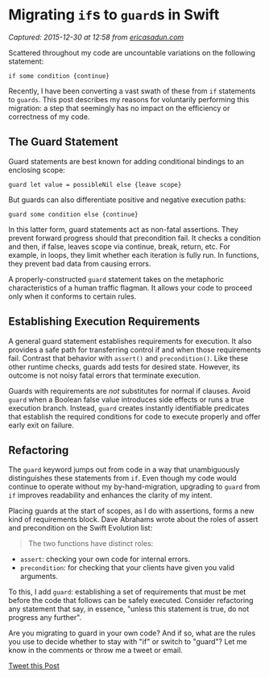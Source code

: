 # Migrating `if`s to `guard`s in Swift

_Captured: 2015-12-30 at 12:58 from [ericasadun.com](http://ericasadun.com/2015/12/29/migrating-ifs-to-guards-in-swift/)_

Scattered throughout my code are uncountable variations on the following statement:
    
    
    if some condition {continue}

Recently, I have been converting a vast swath of these from `if` statements to `guards`. This post describes my reasons for voluntarily performing this migration: a step that seemingly has no impact on the efficiency or correctness of my code.

## The Guard Statement

Guard statements are best known for adding conditional bindings to an enclosing scope:
    
    
    guard let value = possibleNil else {leave scope}

But guards can also differentiate positive and negative execution paths:
    
    
    guard some condition else {continue}

In this latter form, guard statements act as non-fatal assertions. They prevent forward progress should that precondition fail. It checks a condition and then, if false, leaves scope via continue, break, return, etc. For example, in loops, they limit whether each iteration is fully run. In functions, they prevent bad data from causing errors.

A properly-constructed `guard` statement takes on the metaphoric characteristics of a human traffic flagman. It allows your code to proceed only when it conforms to certain rules.

## Establishing Execution Requirements

A general guard statement establishes requirements for execution. It also provides a safe path for transferring control if and when those requirements fail. Contrast that behavior with `assert()` and `precondition()`. Like these other runtime checks, guards add tests for desired state. However, its outcome is not noisy fatal errors that terminate execution.

Guards with requirements are _not_ substitutes for normal if clauses. Avoid `guard` when a Boolean false value introduces side effects or runs a true execution branch. Instead, `guard` creates instantly identifiable predicates that establish the required conditions for code to execute properly and offer early exit on failure.

## Refactoring

The `guard` keyword jumps out from code in a way that unambiguously distinguishes these statements from `if`. Even though my code would continue to operate without my by-hand-migration, upgrading to `guard` from `if` improves readability and enhances the clarity of my intent.

Placing guards at the start of scopes, as I do with assertions, forms a new kind of requirements block. Dave Abrahams wrote about the roles of assert and precondition on the Swift Evolution list:

> The two functions have distinct roles:  
- `assert`: checking your own code for internal errors.  
- `precondition`: for checking that your clients have given you valid arguments.

To this, I add `guard`: establishing a set of requirements that must be met before the code that follows can be safely executed. Consider refactoring any statement that say, in essence, "unless this statement is true, do not progress any further".

Are you migrating to guard in your own code? And if so, what are the rules you use to decide whether to stay with "if" or switch to "guard"? Let me know in the comments or throw me a tweet or email.

[ Tweet this Post ](https://twitter.com/share?text=Migrating%20%60if%60s%20to%20%60guard%60s%20in%20Swift&url=http://ericasadun.com/2015/12/29/migrating-ifs-to-guards-in-swift/&counturl=http://ericasadun.com/2015/12/29/migrating-ifs-to-guards-in-swift/)
